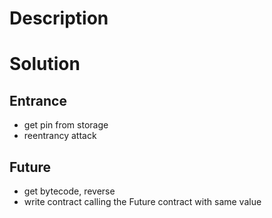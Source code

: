 # Description


# Solution
## Entrance
* get pin from storage
* reentrancy attack

## Future
* get bytecode, reverse
* write contract calling the Future contract with same value
